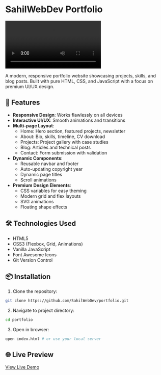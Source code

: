 # SahilWebDev Portfolio

![Portfolio Preview](assets/Smart-to-do-list.mp4)

A modern, responsive portfolio website showcasing projects, skills, and blog posts. Built with pure HTML, CSS, and JavaScript with a focus on premium UI/UX design.

## 🚀 Features

- **Responsive Design**: Works flawlessly on all devices
- **Interactive UI/UX**: Smooth animations and transitions
- **Multi-page Layout**:
  - Home: Hero section, featured projects, newsletter
  - About: Bio, skills, timeline, CV download
  - Projects: Project gallery with case studies
  - Blog: Articles and technical posts
  - Contact: Form submission with validation
- **Dynamic Components**:
  - Reusable navbar and footer
  - Auto-updating copyright year
  - Dynamic page titles
  - Scroll animations
- **Premium Design Elements**:
  - CSS variables for easy theming
  - Modern grid and flex layouts
  - SVG animations
  - Floating shape effects

## 🛠 Technologies Used

- HTML5
- CSS3 (Flexbox, Grid, Animations)
- Vanilla JavaScript
- Font Awesome Icons
- Git Version Control

## 📦 Installation

1. Clone the repository:
```bash
git clone https://github.com/SahilWebDev/portfolio.git
```

2. Navigate to project directory:
```bash
cd portfolio
```

3. Open in browser:
```bash
open index.html # or use your local server
```

## 🌐 Live Preview
[View Live Demo](https://sahilwebdev.com)
